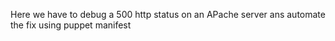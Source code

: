 Here we have to debug a 500 http status on an APache server ans automate the fix using puppet manifest
